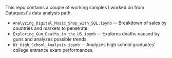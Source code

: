 This repo contains a couple of working samples I worked on from Dataquest's data analysis path.

* `Analyzing_Digital_Music_Shop_with_SQL.ipynb` -- Breakdown of sales by countries and markets to penetrate.
* `Exploring_Gun_Deaths_in_the_US.ipynb` -- Explores deaths caused by guns and analyzes possible trends.
* `NY_High_School_Analysis.ipynb` -- Analyzes high school graduates' college entrance exam performances.
